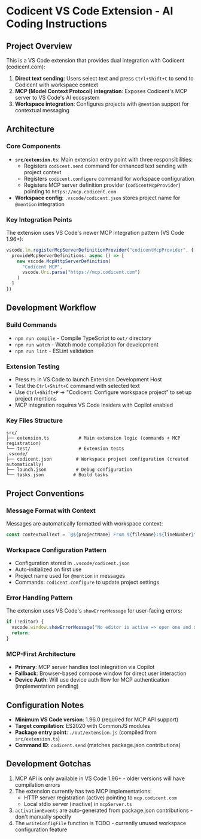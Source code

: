 # Codicent VS Code Extension - AI Coding Instructions

## Project Overview

This is a VS Code extension that provides dual integration with Codicent (codicent.com):
1. **Direct text sending**: Users select text and press `Ctrl+Shift+C` to send to Codicent with workspace context
2. **MCP (Model Context Protocol) integration**: Exposes Codicent's MCP server to VS Code's AI ecosystem
3. **Workspace integration**: Configures projects with `@mention` support for contextual messaging

## Architecture

### Core Components

- **`src/extension.ts`**: Main extension entry point with three responsibilities:
  - Registers `codicent.send` command for enhanced text sending with project context
  - Registers `codicent.configure` command for workspace configuration
  - Registers MCP server definition provider (`codicentMcpProvider`) pointing to `https://mcp.codicent.com`
- **Workspace config**: `.vscode/codicent.json` stores project name for `@mention` integration

### Key Integration Points

The extension uses VS Code's newer MCP integration pattern (VS Code 1.96+):
```typescript
vscode.lm.registerMcpServerDefinitionProvider("codicentMcpProvider", {
  provideMcpServerDefinitions: async () => [
    new vscode.McpHttpServerDefinition(
      "Codicent MCP", 
      vscode.Uri.parse("https://mcp.codicent.com")
    )
  ]
})
```

## Development Workflow

### Build Commands
- `npm run compile` - Compile TypeScript to `out/` directory
- `npm run watch` - Watch mode compilation for development
- `npm run lint` - ESLint validation

### Extension Testing
- Press `F5` in VS Code to launch Extension Development Host
- Test the `Ctrl+Shift+C` command with selected text
- Use `Ctrl+Shift+P` → "Codicent: Configure workspace project" to set up project mentions
- MCP integration requires VS Code Insiders with Copilot enabled

### Key Files Structure
```
src/
├── extension.ts           # Main extension logic (commands + MCP registration)
└── test/                  # Extension tests
.vscode/
├── codicent.json         # Workspace project configuration (created automatically)
├── launch.json           # Debug configuration
└── tasks.json           # Build tasks
```

## Project Conventions

### Message Format with Context
Messages are automatically formatted with workspace context:
```typescript
const contextualText = `@${projectName} From ${fileName}:${lineNumber}\n\n${selectedText}`;
```

### Workspace Configuration Pattern
- Configuration stored in `.vscode/codicent.json` 
- Auto-initialized on first use
- Project name used for `@mention` in messages
- Commands: `codicent.configure` to update project settings

### Error Handling Pattern
The extension uses VS Code's `showErrorMessage` for user-facing errors:
```typescript
if (!editor) {
  vscode.window.showErrorMessage("No editor is active => open one and select some text and try again!");
  return;
}
```

### MCP-First Architecture
- **Primary**: MCP server handles tool integration via Copilot
- **Fallback**: Browser-based compose window for direct user interaction
- **Device Auth**: Will use device auth flow for MCP authentication (implementation pending)

## Configuration Notes

- **Minimum VS Code version**: 1.96.0 (required for MCP API support)
- **Target compilation**: ES2020 with CommonJS modules
- **Package entry point**: `./out/extension.js` (compiled from `src/extension.ts`)
- **Command ID**: `codicent.send` (matches package.json contributions)

## Development Gotchas

1. MCP API is only available in VS Code 1.96+ - older versions will have compilation errors
2. The extension currently has two MCP implementations:
   - HTTP server registration (active) pointing to `mcp.codicent.com`
   - Local stdio server (inactive) in `mcpServer.ts`
3. `activationEvents` are auto-generated from package.json contributions - don't manually specify
4. The `writeConfigFile` function is TODO - currently unused workspace configuration feature
